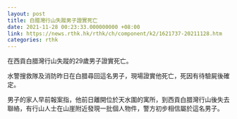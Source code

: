 ```yaml
---
layout: post
title: 白腊灣行山失蹤男子證實死亡
date: 2021-11-28 00:23:33.000000000 +08:00
link: https://news.rthk.hk/rthk/ch/component/k2/1621737-20211128.htm
categories: rthk
---
```


在西貢白腊灣行山失蹤的29歲男子證實死亡。

水警搜救隊及消防昨日在白腊尋回這名男子，現場證實他死亡，死因有待驗屍後確定。

男子的家人早前報案指，他前日離開位於天水圍的寓所，到西貢白腊灣行山後失去聯絡，有行山人士在山崖附近發現一批個人物件，警方初步相信屬於這名男子。
